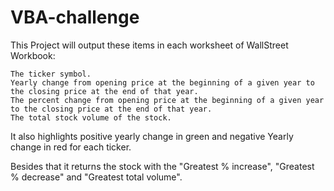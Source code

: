 # VBA-challenge
This Project will output these items in each worksheet of WallStreet Workbook:

    The ticker symbol.
    Yearly change from opening price at the beginning of a given year to the closing price at the end of that year.
    The percent change from opening price at the beginning of a given year to the closing price at the end of that year.
    The total stock volume of the stock.

It also highlights positive yearly change in green and negative Yearly change in red for each ticker.

Besides that it returns the stock with the "Greatest % increase", "Greatest % decrease" and "Greatest total volume". 

